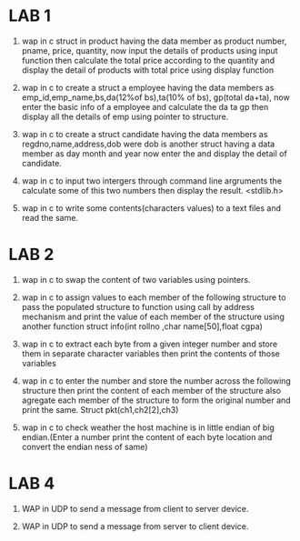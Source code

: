 # LAB 1
1. wap in c struct in product having the data member as product number, pname, price, quantity, now input the details of products using input function then calculate the total price according to the quantity and display the detail of products with total price using display function

2. wap in c to create a struct a employee having the data members as emp_id,emp_name,bs,da(12%of bs),ta(10% of bs), gp(total da+ta), now enter the basic info of a employee and calculate the da ta gp then display all the details of emp using pointer to structure.

3. wap in c to create a struct candidate having the data members as regdno,name,address,dob were dob is another struct having a data member as day month and year now enter the and display the detail of candidate.

4. wap in c to input two intergers through command line argruments the calculate some of this two numbers then display the result.
<stdlib.h>

5. wap in c to write some contents(characters values) to a text files and read the same.

# LAB 2
1. wap in c to swap the content of two variables using pointers.

2. wap in c to assign values to each member of the following structure to pass the populated structure to function using call by address mechanism and print the value of each member of the structure using another function struct info(int rollno ,char name[50],float cgpa)

3. wap in c to extract each byte from a given integer number and store them in separate character variables then print the contents of those variables 

4. wap in c to enter the number and store the number across the following structure then print the content of each member of the structure also agregate each member of the structure to form the original number and print the same. Struct pkt(ch1,ch2[2],ch3)

5. wap in c to check weather the host machine is in little endian of big endian.(Enter a number print the content of each byte location and convert the endian ness of same)

# LAB 4

1. WAP in UDP to send a message from client to server device.

2. WAP in UDP to send a message from server to client device.